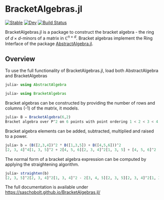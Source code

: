 # BracketAlgebras.jl

[![Stable](https://img.shields.io/badge/docs-stable-blue.svg)](https://Saschobolt.github.io/BracketAlgebras.jl/stable/)
[![Dev](https://img.shields.io/badge/docs-dev-blue.svg)](https://Saschobolt.github.io/BracketAlgebras.jl/dev/)
[![Build Status](https://github.com/Saschobolt/BracketAlgebras.jl/actions/workflows/CI.yml/badge.svg?branch=master)](https://github.com/Saschobolt/BracketAlgebras.jl/actions/workflows/CI.yml?query=branch%3Amaster)

BracketAlgebras.jl is a package to construct the bracket algebra - the ring of $d\times d$-minors of a matrix in $\mathbb{C}^{n\times d}$. Bracket algebras implement the Ring Interface of the package [AbstractAlgebra.jl](https://github.com/Nemocas/AbstractAlgebra.jl). 

## Overview
To use the full functionality of BracketAlgebras.jl, load both AbstractAlgebra and BracketAlgebras
```julia
julia> using AbstractAlgebra

julia> using BracketAlgebras
```

Bracket algebras can be constructed by providing the number of rows and columns (-1) of the matrix, it models.
```julia
julia> B = BracketAlgebra(6,2)
Bracket algebra over P^2 on 6 points with point ordering 1 < 2 < 3 < 4 < 5 < 6 and coefficient ring Integers.
```

Bracket algebra elements can be added, subtracted, multiplied and raised to a power.
```julia
julia> b = (B([2,3,4])^2 * B([1,3,5]) + B([4,5,6]))^2
[2, 3, 4]^4[1, 3, 5]^2 + 2[4, 5, 6][2, 3, 4]^2[1, 3, 5] + [4, 5, 6]^2
```
The normal form of a bracket algebra expression can be computed by applying the straightening algorithm.
```julia
julia> straighten(b)
[2, 3, 5]^2[2, 3, 4]^2[1, 3, 4]^2 - 2[3, 4, 5][2, 3, 5][2, 3, 4]^2[1, 3, 4][1, 2, 3] + [3, 4, 5]^2[2, 3, 4]^2[1, 2, 3]^2 + 2[4, 5, 6][2, 3, 5][2, 3, 4][1, 3, 4] - 2[4, 5, 6][3, 4, 5][2, 3, 4][1, 2, 3] + [4, 5, 6]^2
```

The full documentation is available under https://saschobolt.github.io/BracketAlgebras.jl/
